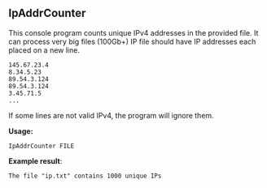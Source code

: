 IpAddrCounter
-------------------

This console program counts unique IPv4 addresses in the provided file. It can process very big files (100Gb+)
IP file should have IP addresses each placed on a new line. 

```
145.67.23.4
8.34.5.23
89.54.3.124
89.54.3.124
3.45.71.5
...
```
If some lines are not valid IPv4, the program will ignore them.

**Usage:**

`IpAddrCounter FILE` 

**Example result**:

`The file "ip.txt" contains 1000 unique IPs`
